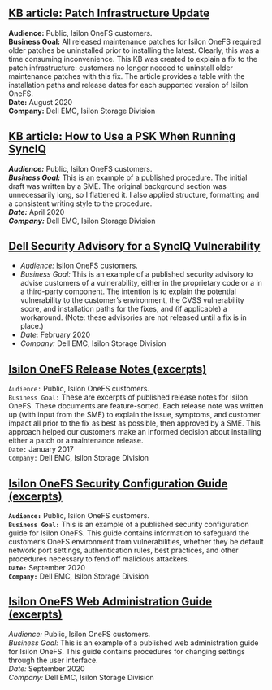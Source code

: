 ## [KB article: Patch Infrastructure Update](https://github.com/robrey321/cv/blob/gh-pages/REYNOLDS-KB-article-OneFS-patch-infrastructure-update.pdf?raw=true)
**Audience:** Public, Isilon OneFS customers.\
**Business Goal:** All released maintenance patches for Isilon OneFS required older patches be uninstalled prior to installing the latest. Clearly, this was a time consuming inconvenience. This KB was created to explain a fix to the patch infrastructure: customers no longer needed to uninstall older maintenance patches with this fix. The article provides a table with the installation paths and release dates for each supported version of Isilon OneFS.\
**Date:** August 2020\
**Company:** Dell EMC, Isilon Storage Division

## [KB article: How to Use a PSK When Running SyncIQ](https://github.com/robrey321/cv/blob/gh-pages/REYNOLDS-procedure-How-to-use-a-PSK-when-using-SyncIQ.pdf)
**_Audience:_** Public, Isilon OneFS customers.\
**_Business Goal:_** This is an example of a published procedure. The initial draft was written by a SME. The original background section was unnecessarily long, so I flattened it. I also applied structure, formatting and a consistent writing style to the procedure.\
**_Date:_** April 2020\
**_Company:_** Dell EMC, Isilon Storage Division

## [Dell Security Advisory for a SyncIQ Vulnerability](https://github.com/robrey321/cv/blob/gh-pages/REYNOLDS-security-advisory-Isilon-SyncIQ.pdf?raw=true)
* _Audience:_ Isilon OneFS customers.
* _Business Goal:_ This is an example of a published security advisory to advise customers of a vulnerability, either in the proprietary code or a in a third-party component. The intention is to explain the potential vulnerability to the customer’s environment, the CVSS vulnerability score, and installation paths for the fixes, and (if applicable) a workaround. (Note: these advisories are not released until a fix is in place.)
* _Date:_ February 2020
* _Company:_ Dell EMC, Isilon Storage Division
   
## [Isilon OneFS Release Notes (excerpts)](https://github.com/robrey321/cv/blob/gh-pages/REYNOLDS-release_notes-excerpts.pdf?raw=true)
`Audience:` Public, Isilon OneFS customers.\
`Business Goal:` These are excerpts of published release notes for Isilon OneFS. These documents are feature-sorted. Each release note was written up (with input from the SME) to explain the issue, symptoms, and customer impact all prior to the fix as best as possible, then approved by a SME. This approach helped our customers make an informed decision about installing either a patch or a maintenance release.\
`Date:` January 2017\
`Company:` Dell EMC, Isilon Storage Division

## [Isilon OneFS Security Configuration Guide (excerpts)](https://github.com/robrey321/cv/blob/gh-pages/REYNOLDS-security-config-guide-excerpts.pdf?raw=true)
**`Audience:`** Public, Isilon OneFS customers.\
**`Business Goal:`** This is an example of a published security configuration guide for Isilon OneFS. This guide contains information to safeguard the customer’s OneFS environment from vulnerabilities, whether they be default network port settings, authentication rules, best practices, and other procedures necessary to fend off malicious attackers.\
**`Date:`** September 2020\
**`Company:`** Dell EMC, Isilon Storage Division

## [Isilon OneFS Web Administration Guide (excerpts)](https://github.com/robrey321/cv/blob/gh-pages/REYNOLDS-web-administration-guide-excerpts.pdf?raw=true)
_Audience:_ Public, Isilon OneFS customers.\
_Business Goal:_ This is an example of a published web administration guide for Isilon OneFS. This guide
contains procedures for changing settings through the user interface.\
_Date:_ September 2020\
_Company:_ Dell EMC, Isilon Storage Division
